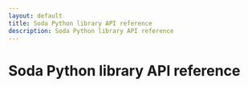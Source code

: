 ```yaml
---
layout: default
title: Soda Python library API reference
description: Soda Python library API reference
---
```


# Soda Python library API reference